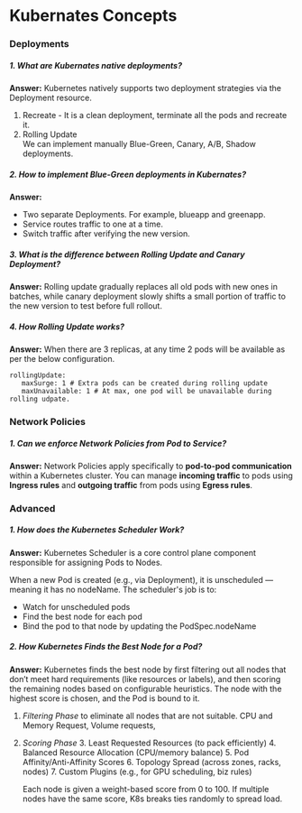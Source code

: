 # Kubernates Concepts
### Deployments
##### 1. What are Kubernates native deployments?
**Answer:**  Kubernetes natively supports two deployment strategies via the Deployment resource. 
1. Recreate - It is a clean deployment, terminate all the pods and recreate it.
2. Rolling Update <br>
We can implement manually Blue-Green, Canary, A/B, Shadow deployments. 
##### 2. How to implement Blue-Green deployments in Kubernates?
**Answer:** 
* Two separate Deployments. For example, blueapp and greenapp.
* Service routes traffic to one at a time.
* Switch traffic after verifying the new version.
##### 3. What is the difference between Rolling Update and Canary Deployment?
**Answer:** Rolling update gradually replaces all old pods with new ones in batches, while canary deployment slowly shifts a small portion of traffic to the new version to test before full rollout.
##### 4. How Rolling Update works? 
**Answer:** When there are 3 replicas, at any time 2 pods will be available as per the below configuration. 
 ~~~~ 
 rollingUpdate:
    maxSurge: 1 # Extra pods can be created during rolling update
    maxUnavailable: 1 # At max, one pod will be unavailable during rolling udpate.
~~~~
### Network Policies
##### 1. Can we enforce Network Policies from Pod to Service?
**Answer:** Network Policies apply specifically to **pod-to-pod communication** within a Kubernetes cluster. You can manage **incoming traffic** to pods using **Ingress rules** and **outgoing traffic** from pods using **Egress rules**.

### Advanced
##### 1. How does the Kubernetes Scheduler Work?
**Answer:** Kubernetes Scheduler is a core control plane component responsible for assigning Pods to Nodes.

When a new Pod is created (e.g., via Deployment), it is unscheduled — meaning it has no nodeName. The scheduler's job is to:

* Watch for unscheduled pods
* Find the best node for each pod
* Bind the pod to that node by updating the PodSpec.nodeName

##### 2. How Kubernetes Finds the Best Node for a Pod?
**Answer:**
Kubernetes finds the best node by first filtering out all nodes that don’t meet hard requirements (like resources or 
labels), and then scoring the remaining nodes based on configurable heuristics. The node with the highest score is 
chosen, and the Pod is bound to it.

1. *Filtering Phase* to eliminate all nodes that are not suitable.
   CPU and Memory Request, Volume requests,
2. *Scoring Phase* 
   3. Least Requested Resources (to pack efficiently)
   4. Balanced Resource Allocation (CPU/memory balance)
   5. Pod Affinity/Anti-Affinity Scores 
   6. Topology Spread (across zones, racks, nodes)
   7. Custom Plugins (e.g., for GPU scheduling, biz rules)

   Each node is given a weight-based score from 0 to 100. If multiple nodes have the same score, K8s breaks ties randomly to spread load.



